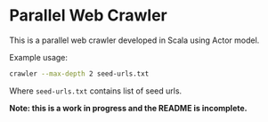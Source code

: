 # Parallel Web Crawler

This is a parallel web crawler developed in Scala using Actor model.

Example usage:

```bash
crawler --max-depth 2 seed-urls.txt
```

Where `seed-urls.txt` contains list of seed urls.

**Note: this is a work in progress and the README is incomplete.**
